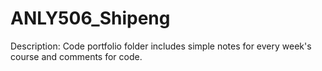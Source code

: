 # ANLY506_Shipeng
Description: Code portfolio folder includes simple notes for every week's course and comments for code.
